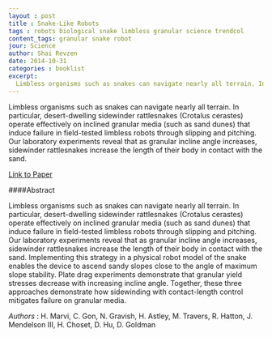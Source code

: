 ```yaml
---
layout : post
title : Snake-Like Robots 
tags : robots biological snake limbless granular science trendcol
content_tags: granular snake robot
jour: Science
author: Shai Revzen
date: 2014-10-31
categories : booklist
excerpt: 
  Limbless organisms such as snakes can navigate nearly all terrain. In particular, desert-dwelling sidewinder rattlesnakes (Crotalus cerastes) operate effectively on inclined granular media (such as sand dunes) that induce failure in field-tested limbless robots through slipping and pitching. Our laboratory experiments reveal that as granular incline angle increases, sidewinder rattlesnakes increase the length of their body in contact with the sand.
---
```


Limbless organisms such as snakes can navigate nearly all terrain. In particular, desert-dwelling sidewinder rattlesnakes (Crotalus cerastes) operate effectively on inclined granular media (such as sand dunes) that induce failure in field-tested limbless robots through slipping and pitching. Our laboratory experiments reveal that as granular incline angle increases, sidewinder rattlesnakes increase the length of their body in contact with the sand.



[Link to Paper](http://dx.doi.org/10.1126/science.1255718)

####Abstract

Limbless organisms such as snakes can navigate nearly all terrain. In particular, desert-dwelling sidewinder rattlesnakes (Crotalus cerastes) operate effectively on inclined granular media (such as sand dunes) that induce failure in field-tested limbless robots through slipping and pitching. Our laboratory experiments reveal that as granular incline angle increases, sidewinder rattlesnakes increase the length of their body in contact with the sand. Implementing this strategy in a physical robot model of the snake enables the device to ascend sandy slopes close to the angle of maximum slope stability. Plate drag experiments demonstrate that granular yield stresses decrease with increasing incline angle. Together, these three approaches demonstrate how sidewinding with contact-length control mitigates failure on granular media. 

_Authors_ : H. Marvi, C. Gon, N. Gravish, H. Astley, M. Travers, R. Hatton, J. Mendelson III, H. Choset, D. Hu, D. Goldman 

